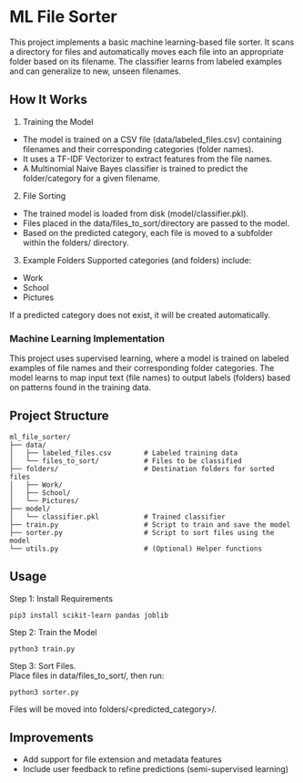 # ML File Sorter

This project implements a basic machine learning-based file sorter. It scans a directory for files and automatically moves each file into an appropriate folder based on its filename. The classifier learns from labeled examples and can generalize to new, unseen filenames.

## How It Works

1. Training the Model
- The model is trained on a CSV file (data/labeled_files.csv) containing filenames and their corresponding categories (folder names).
- It uses a TF-IDF Vectorizer to extract features from the file names.
- A Multinomial Naive Bayes classifier is trained to predict the folder/category for a given filename.

2. File Sorting
- The trained model is loaded from disk (model/classifier.pkl).
- Files placed in the data/files_to_sort/directory are passed to the model.
- Based on the predicted category, each file is moved to a subfolder within the folders/ directory.

3. Example Folders
Supported categories (and folders) include:
- Work
- School
- Pictures

If a predicted category does not exist, it will be created automatically.

### Machine Learning Implementation

This project uses supervised learning, where a model is trained on labeled examples of file names and their corresponding folder categories. The model learns to map input text (file names) to output labels (folders) based on patterns found in the training data.

## Project Structure
```
ml_file_sorter/
├── data/
│   ├── labeled_files.csv        # Labeled training data
│   └── files_to_sort/           # Files to be classified
├── folders/                     # Destination folders for sorted files
│   ├── Work/
│   ├── School/
│   └── Pictures/
├── model/
│   └── classifier.pkl           # Trained classifier
├── train.py                     # Script to train and save the model
├── sorter.py                    # Script to sort files using the model
└── utils.py                     # (Optional) Helper functions
```

## Usage
Step 1: Install Requirements
```
pip3 install scikit-learn pandas joblib
```
Step 2: Train the Model
```
python3 train.py
```
Step 3: Sort Files.  
Place files in data/files_to_sort/, then run:
```
python3 sorter.py
```
Files will be moved into folders/<predicted_category>/.

## Improvements
- Add support for file extension and metadata features
- Include user feedback to refine predictions (semi-supervised learning)
